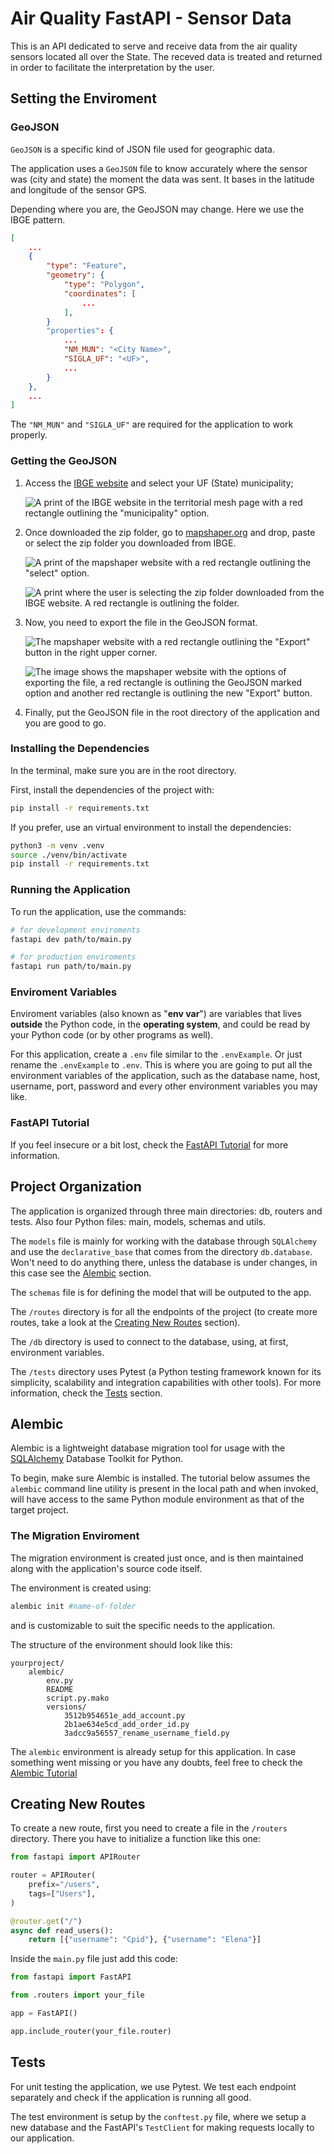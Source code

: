 # Air Quality FastAPI - Sensor Data

This is an API dedicated to serve and receive data from the air quality sensors located all over the State.
The receved data is treated and returned in order to facilitate the interpretation by the user.

## Setting the Enviroment

### GeoJSON

`GeoJSON` is a specific kind of JSON file used for geographic data.

The application uses a `GeoJSON` file to know accurately where the sensor was (city and state) the moment the data was sent.
It bases in the latitude and longitude of the sensor GPS.

Depending where you are, the GeoJSON may change. Here we use the IBGE pattern.

```json
[
    ...
    {
        "type": "Feature",
        "geometry": {
            "type": "Polygon",
            "coordinates": [
                ...
            ],
        }
        "properties": {
            ...
            "NM_MUN": "<City Name>",
            "SIGLA_UF": "<UF>",
            ...
        }
    },
    ...
]
```

The `"NM_MUN"` and `"SIGLA_UF"` are required for the application to work properly.

### Getting the GeoJSON

1. Access the [IBGE website](https://www.ibge.gov.br/geociencias/organizacao-do-territorio/malhas-territoriais/15774-malhas.html) and select your UF (State) municipality;

   ![A print of the IBGE website in the territorial mesh page with a red rectangle outlining the "municipality" option.](./media_readme/malha-municipal-ibge.png)

2. Once downloaded the zip folder, go to [mapshaper.org](https://mapshaper.org/) and drop, paste or select the zip folder you downloaded from IBGE.

   ![A print of the mapshaper website with a red rectangle outlining the "select" option.](./media_readme/select-files-mapshaper.png)

   ![A print where the user is selecting the zip folder downloaded from the IBGE website. A red rectangle is outlining the folder.](./media_readme/selected-zip.png)

3. Now, you need to export the file in the GeoJSON format.

   ![The mapshaper website with a red rectangle outlining the "Export" button in the right upper corner.](./media_readme/export-mapshaper.png)

   ![The image shows the mapshaper website with the options of exporting the file, a red rectangle is outlining the GeoJSON marked option and another red rectangle is outlining the new "Export" button.](./media_readme/geojson-mapshaper.png)

4. Finally, put the GeoJSON file in the root directory of the application and you are good to go.

### Installing the Dependencies

In the terminal, make sure you are in the root directory.

First, install the dependencies of the project with:

```bash
pip install -r requirements.txt
```

If you prefer, use an virtual environment to install the dependencies:

```bash
python3 -m venv .venv
source ./venv/bin/activate
pip install -r requirements.txt
```

### Running the Application

To run the application, use the commands:

```bash
# for development enviroments
fastapi dev path/to/main.py
```

```bash
# for production enviroments
fastapi run path/to/main.py
```

### Enviroment Variables

Enviroment variables (also known as "**env var**") are variables that lives **outside** the Python code, in the **operating system**, and could be read by your Python code (or by other programs as well).

For this application, create a `.env` file similar to the `.envExample`. Or just rename the `.envExample` to `.env`. This is where you are going to put all the environment variables of the application, such as the database name, host, username, port, password and every other environment variables you may like.

### FastAPI Tutorial

If you feel insecure or a bit lost, check the [FastAPI Tutorial](https://fastapi.tiangolo.com/tutorial/) for more information.

## Project Organization

The application is organized through three main directories: db, routers and tests. Also four Python files: main, models, schemas and utils.

The `models` file is mainly for working with the database through `SQLAlchemy` and use the `declarative_base` that comes from the directory `db.database`. Won't need to do anything there, unless the database is under changes, in this case see the [Alembic](#alembic) section.

The `schemas` file is for defining the model that will be outputed to the app.

The `/routes` directory is for all the endpoints of the project (to create more routes, take a look at the [Creating New Routes](#creating-new-routes) section).

The `/db` directory is used to connect to the database, using, at first, environment variables.

The `/tests` directory uses Pytest (a Python testing framework known for its simplicity, scalability and integration capabilities with other tools). For more information, check the [Tests](#tests) section.

## Alembic

Alembic is a lightweight database migration tool for usage with the [SQLAlchemy](https://www.sqlalchemy.org/) Database Toolkit for Python.

To begin, make sure Alembic is installed. The tutorial below assumes the `alembic` command line utility is present in the local path and when invoked, will have access to the same Python module environment as that of the target project.

### The Migration Enviroment

The migration environment is created just once, and is then maintained along with the application's source code itself.

The environment is created using:

```bash
alembic init #name-of-folder
```

and is customizable to suit the specific needs to the application.

The structure of the environment should look like this:

```
yourproject/
    alembic/
        env.py
        README
        script.py.mako
        versions/
            3512b954651e_add_account.py
            2b1ae634e5cd_add_order_id.py
            3adcc9a56557_rename_username_field.py
```

The `alembic` environment is already setup for this application. In case something went missing or you have any doubts, feel free to check the [Alembic Tutorial](https://alembic.sqlalchemy.org/en/latest/tutorial.html)

## Creating New Routes

To create a new route, first you need to create a file in the `/routers` directory. There you have to initialize a function like this one:

```python
from fastapi import APIRouter

router = APIRouter(
    prefix="/users",
    tags=["Users"],
)

@router.get("/")
async def read_users():
    return [{"username": "Cpid"}, {"username": "Elena"}]
```

Inside the `main.py` file just add this code:

```python
from fastapi import FastAPI

from .routers import your_file

app = FastAPI()

app.include_router(your_file.router)
```

## Tests

For unit testing the application, we use Pytest. We test each endpoint separately and check if the application is running all good.

The test environment is setup by the `conftest.py` file, where we setup a new database and the FastAPI's `TestClient` for making requests locally to our application.

<!-- # Legal Responsability

> Toda a documentação técnica, legal e histórica está disponível na Nota Metodológica Malha
> Municipal Digital e Áreas Territoriais 2022: [Informações Técnicas e Legais para a Utilização dos
> Dados Publicados](https://biblioteca.ibge.gov.br/index.php/biblioteca-catalogo?view=detalhes&id=2101998)
> Qualquer dúvida não sanada pela documentação deve ser encaminhada via canais oficiais do IBGE
> ou via [Lei de Acesso à Informação (LAI)](https://www.gov.br/acessoainformacao/pt-br)

## CONSIDERAÇÕES SOBRE AS LIMITAÇÕES DE USO E ISENÇÃO DE RESPONSABILIDADE

Embora a Malha Municipal Digital - MMD e as Áreas Territoriais do IBGE sejam utilizadas como
referência para diversas atividades e por diversos órgãos públicos, privados e a sociedade em geral, o
IBGE não é um órgão com atribuição legal para definição e demarcação de limites territoriais.

Os limites territoriais representados na MMD refletem o legado institucional das interpretações das
legislações efetuadas ao longo do projeto Arquivo Gráfico Municipal, da década de 1980, com incrementos
definidos pelos órgãos estaduais a partir da Constituição Federal de 1988. Assim, não devem ser
consideradas como demarcações ou caracterizações oficiais, ou seja, esta malha não pode ser utilizada,
em nenhuma hipótese, como sendo uma malha oficial da divisão político-administrativa.

De forma geral, os limites presentes na MMD devem ser entendidos como limites aproximados e,
consequentemente, as áreas territoriais, calculadas a partir destes, refletirão estas incertezas. A precisão da
linha dependerá de diversos fatores, tais como: clareza da legislação, tipo de feição, qualidade gráfica e
atualização da cartografia de referência utilizada para confecção da linha de limite. Destacam-se os
seguintes casos de limites territoriais, onde é necessária especial atenção em relação ao correto uso da
malha:

1. Limites baseados em hidrografia cujas leis utilizem os termos: “talvegue”, “álveo”, “sobe” ou
   “desce o rio”. Tais situações trazem problemas na materialização da linha, devido ao
   desconhecimento dos locais exatos onde passam o limite sobre a hidrografia.
2. Rios meandrantes ou regiões com alterações hidrográficas frequentes: A atualização
   cartográfica e a definição fundiária de propriedades podem ser comprometidas em função das
   alterações naturais e artificiais no curso do rio e também da escala de produção da malha
   municipal.
3. Divisor de água em regiões planas: A representação da linha divisória é compatível com a melhor
   escala do documento oficial disponível na região, podendo não ser a adequada para definição de
   detalhes no terreno.
4. Linhas secas cujos vértices não sejam definidos por marcos ou cujas coordenadas sejam
   desconhecidas dentro dos parâmetros atuais de precisão. É comum também leis que definem
   limites através de acidentes geográficos ou pontos notáveis de difícil identificação, não
   materializados por marcos e/ou não devidamente caracterizados por coordenadas.
5. Linhas astronômicas de qualquer tipo (ao menos que possuam a exigência solicitada no item 4)
6. Descritivos defasados ou genéricos: Limites cuja legislação ou memorial não contemple feições
   identificáveis em campo ou em produtos cartográficos oficiais e cuja precisão seja compatível com a
   demanda analisada.
7. Áreas urbanizadas: Determinados trechos de limites que atravessam áreas urbanizadas com
   grande adensamento de edificações podem sofrer ajustes em sua representação com objetivo de
   viabilizar as operações de pesquisa em campo.
8. A linha de costa representada na MMD tem finalidade operacional para as atividades de pesquisa
   inerentes ao IBGE; devido a isso, ela não possui expressão física, pois não foi alvo de estudos de
   linhas de marés, abrangência ou extensão das reentrâncias típicas do nosso litoral (baías,
   estuários, lagunas, deltas), ou mesmo, de estudos de erosão fluvial ou marinha. Assim, não deve
   ser utilizada para qualquer finalidade econômica ou ambiental.

Em decorrência direta e indireta dos itens acima, o IBGE não se responsabiliza por definir a posse de
qualquer ilha localizada em rios, lagoas, lagos, baías, estuários ou no oceano cuja subordinação políticoadministrativa não esteja explicitamente definida na lei que descreve o limite, e havendo divergência entre
descritivos serão obedecidos os critérios hierárquicos no nível federal e estadual.

O IBGE não se responsabiliza por definir a posse ou a subordinação político-administrativa de imóvel
urbano/rural, linhas de dutos, usinas, aeroportos, antenas, poços de petróleo/gás, áreas de mineração,
torres de parques eólicos, praças de pedágio, posto fiscal e qualquer outra edificação ou instalação
comercial ou industrial. Para todos os casos citados, qualquer discordância com relação à malha municipal
fornecida pelo IBGE deve ser direcionada:

- Ao Órgão Estadual responsável pela divisão político-administrativa no estado para os casos de
  limite municipal intraestadual. (vide Apêndice C para lista completa de órgãos estaduais
  reconhecidos pelo IBGE)

- Ao Ministério das Relações Exteriores – Comissões Brasileiras Demarcadoras de Limites, para
  os casos que envolverem a Fronteira Internacional do Brasil com Países vizinhos.
- Em casos de limites interestaduais, recomenda-se procurar ambos os órgãos estaduais
  envolvidos na questão.

Em função do cenário estabelecido, o IBGE reconhece o uso da MMD como referência da DPA para
fins diversos da produção de estatísticas, ressaltando as limitações informadas neste documento e em
outros documentos aqui indicados.

Os valores de Áreas Territoriais são publicados como valores oficiais no Diário Oficial da União, em
função das competências da Diretoria de Geociências do IBGE e da metodologia descrita, da melhor
representação cartográfica disponível dos elementos ou feições limítrofes, da projeção cartográfica utilizada
e seus respectivos parâmetros e Datum geodésico. Alertamos aos usuários que os valores calculados pelo
IBGE podem ser diferentes dos valores obtidos por outros órgãos, em virtude dos parâmetros, insumos
utilizados e softwares disponíveis.

Por fim, o IBGE não se responsabiliza pelo uso dos dados quando utilizados para finalidade diferente
relacionada a compilação de dados estatísticos, estando o IBGE isento de qualquer responsabilidade. -->
